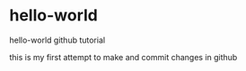 # hello-world
hello-world github tutorial

this is my first attempt to make and commit changes in github
